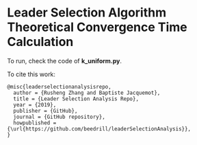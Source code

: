 # Leader Selection Algorithm Theoretical Convergence Time Calculation

To run, check the code of __k_uniform.py__.

To cite this work:
```
@misc{leaderselectionanalysisrepo,
  author = {Rusheng Zhang and Baptiste Jacquemot},
  title = {Leader Selection Analysis Repo},
  year = {2019},
  publisher = {GitHub},
  journal = {GitHub repository},
  howpublished = {\url{https://github.com/beedrill/leaderSelectionAnalysis}},
}
```